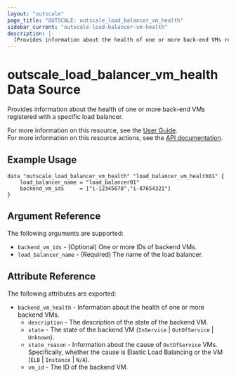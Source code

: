 ```yaml
---
layout: "outscale"
page_title: "OUTSCALE: outscale_load_balancer_vm_health"
sidebar_current: "outscale-load-balancer-vm-health"
description: |-
  [Provides information about the health of one or more back-end VMs registered with a specific load balancer.]
---
```


# outscale_load_balancer_vm_health Data Source

Provides information about the health of one or more back-end VMs registered with a specific load balancer.

For more information on this resource, see the [User Guide](https://docs.outscale.com/en/userguide/About-Load-Balancers.html).  
For more information on this resource actions, see the [API documentation](https://docs.outscale.com/api#readvmshealth).

## Example Usage

```hcl
data "outscale_load_balancer_vm_health" "load_balancer_vm_health01" {
    load_balancer_name = "load_balancer01"
    backend_vm_ids     = ["i-12345678","i-87654321"]
}
```

## Argument Reference

The following arguments are supported:

* `backend_vm_ids` - (Optional) One or more IDs of backend VMs.
* `load_balancer_name` - (Required) The name of the load balancer.

## Attribute Reference

The following attributes are exported:

* `backend_vm_health` - Information about the health of one or more backend VMs.
    * `description` - The description of the state of the backend VM.
    * `state` - The state of the backend VM (`InService` \| `OutOfService` \| `Unknown`).
    * `state_reason` - Information about the cause of `OutOfService` VMs.<br />
Specifically, whether the cause is Elastic Load Balancing or the VM (`ELB` \| `Instance` \| `N/A`).
    * `vm_id` - The ID of the backend VM.
